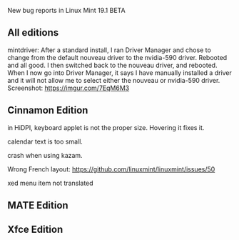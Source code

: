 New bug reports in Linux Mint 19.1 BETA

All editions
------------

mintdriver:
	After a standard install, I ran Driver Manager and chose to change from the default nouveau driver to the nvidia-590 driver. Rebooted and all good.
    I then switched back to the nouveau driver, and rebooted.
    When I now go into Driver Manager, it says I have manually installed a driver and it will not allow me to select either the nouveau or nvidia-590 driver.
    Screenshot: https://imgur.com/7EqM6M3

Cinnamon Edition
----------------

in HiDPI, keyboard applet is not the proper size. Hovering it fixes it.

calendar text is too small.

crash when using kazam.

Wrong French layout: https://github.com/linuxmint/linuxmint/issues/50

xed menu item not translated

MATE Edition
------------

Xfce Edition
------------

